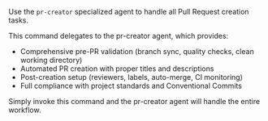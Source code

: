 Use the `pr-creator` specialized agent to handle all Pull Request creation tasks.

This command delegates to the pr-creator agent, which provides:
- Comprehensive pre-PR validation (branch sync, quality checks, clean working directory)
- Automated PR creation with proper titles and descriptions
- Post-creation setup (reviewers, labels, auto-merge, CI monitoring)
- Full compliance with project standards and Conventional Commits

Simply invoke this command and the pr-creator agent will handle the entire workflow.
